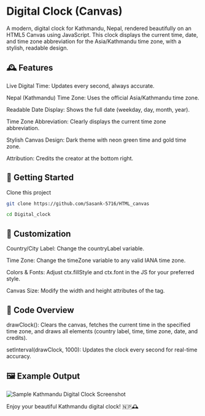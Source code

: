 # Digital Clock (Canvas)
A modern, digital clock for Kathmandu, Nepal, rendered beautifully on an HTML5 Canvas using JavaScript. This clock displays the current time, date, and time zone abbreviation for the Asia/Kathmandu time zone, with a stylish, readable design.

## 🕰️ Features
Live Digital Time: Updates every second, always accurate.

Nepal (Kathmandu) Time Zone: Uses the official Asia/Kathmandu time zone.

Readable Date Display: Shows the full date (weekday, day, month, year).

Time Zone Abbreviation: Clearly displays the current time zone abbreviation.

Stylish Canvas Design: Dark theme with neon green time and gold time zone.

Attribution: Credits the creator at the bottom right.

## 🚀 Getting Started
Clone this project
```bash
git clone https://github.com/Sasank-5716/HTML_canvas
```
```bash 
cd Digital_clock
```

## 🎨 Customization
Country/City Label: Change the countryLabel variable.

Time Zone: Change the timeZone variable to any valid IANA time zone.

Colors & Fonts: Adjust ctx.fillStyle and ctx.font in the JS for your preferred style.

Canvas Size: Modify the width and height attributes of the <canvas> tag.

## 📄 Code Overview
drawClock(): Clears the canvas, fetches the current time in the specified time zone, and draws all elements (country label, time, time zone, date, and credits).

setInterval(drawClock, 1000): Updates the clock every second for real-time accuracy.

## 🖼️ Example Output
![Sample Kathmandu Digital Clock Screenshot]()

Enjoy your beautiful Kathmandu digital clock! 🇳🇵🕰️